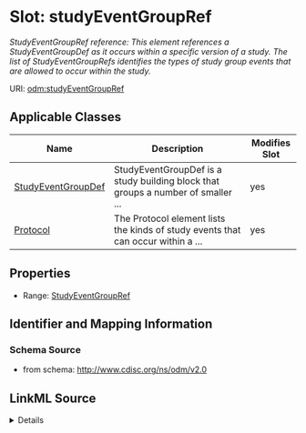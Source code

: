 # Slot: studyEventGroupRef


_StudyEventGroupRef reference: This element references a StudyEventGroupDef as it occurs within a specific version of a study. The list of StudyEventGroupRefs identifies the types of study group events that are allowed to occur within the study._



URI: [odm:studyEventGroupRef](http://www.cdisc.org/ns/odm/v2.0/studyEventGroupRef)



<!-- no inheritance hierarchy -->




## Applicable Classes

| Name | Description | Modifies Slot |
| --- | --- | --- |
[StudyEventGroupDef](StudyEventGroupDef.md) | StudyEventGroupDef is a study building block that groups a number of smaller ... |  yes  |
[Protocol](Protocol.md) | The Protocol element lists the kinds of study events that can occur within a ... |  yes  |







## Properties

* Range: [StudyEventGroupRef](StudyEventGroupRef.md)





## Identifier and Mapping Information







### Schema Source


* from schema: http://www.cdisc.org/ns/odm/v2.0




## LinkML Source

<details>
```yaml
name: studyEventGroupRef
description: 'StudyEventGroupRef reference: This element references a StudyEventGroupDef
  as it occurs within a specific version of a study. The list of StudyEventGroupRefs
  identifies the types of study group events that are allowed to occur within the
  study.'
from_schema: http://www.cdisc.org/ns/odm/v2.0
rank: 1000
identifier: false
alias: studyEventGroupRef
domain_of:
- StudyEventGroupDef
- Protocol
range: StudyEventGroupRef

```
</details>